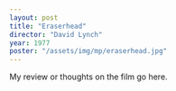 ```yaml
---
layout: post
title: "Eraserhead"
director: "David Lynch"
year: 1977
poster: "/assets/img/mp/eraserhead.jpg"
---
```


My review or thoughts on the film go here.
